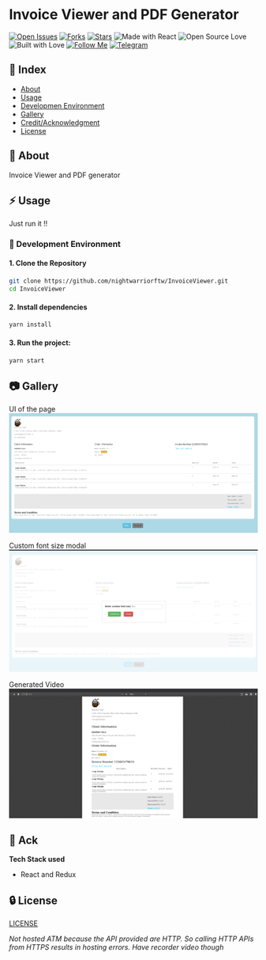 # Invoice Viewer and PDF Generator

[![Open Issues](https://img.shields.io/github/issues/nightwarriorftw/InvoiceViewer?style=for-the-badge&logo=github)](https://github.com/nightwarriorftw/InvoiceViewer/issues) [![Forks](https://img.shields.io/github/forks/nightwarriorftw/InvoiceViewer?style=for-the-badge&logo=github)](https://github.com/nightwarriorftw/InvoiceViewer/network/members) [![Stars](https://img.shields.io/github/stars/nightwarriorftw/InvoiceViewer?style=for-the-badge&logo=reverbnation)](https://github.com/nightwarriorftw/InvoiceViewer/stargazers) ![Made with React](https://img.shields.io/badge/Made%20with-Python-blueviolet?style=for-the-badge&logo=javascript) ![Open Source Love](https://img.shields.io/badge/Open%20Source-%E2%99%A5-red?style=for-the-badge&logo=open-source-initiative) ![Built with Love](https://img.shields.io/badge/Built%20With-%E2%99%A5-critical?style=for-the-badge&logo=ko-fi) [![Follow Me](https://img.shields.io/twitter/follow/nightwarriorftw?color=blue&label=Follow%20%40nightwarriorftw&logo=twitter&style=for-the-badge)](https://twitter.com/intent/follow?screen_name=nightwarriorftw) [![Telegram](https://img.shields.io/badge/Telegram-Chat-informational?style=for-the-badge&logo=telegram)](https://telegram.me/nightwarriorftw)

## :ledger: Index

- [About](#beginner-about)
- [Usage](#zap-usage)
- [Developmen Environment](#nut_and_bolt-development-environment)
- [Gallery](#camera-gallery)
- [Credit/Acknowledgment](#star2-creditacknowledgment)
- [License](#lock-license)

## :beginner: About
Invoice Viewer and PDF generator

## :zap: Usage
Just run it !!

### :nut_and_bolt: Development Environment

#### 1. Clone the Repository

```Bash
git clone https://github.com/nightwarriorftw/InvoiceViewer.git
cd InvoiceViewer
```

#### 2. Install dependencies
```Bash
yarn install
```

#### 3. Run the project:

```BASH
yarn start
```

## :camera: Gallery
UI of the page
![Front page](./public/img/1.png)

Custom font size modal
![Search Results Page](./public/img/2.png)

Generated Video
![Details Page](./public/img/3.png)

## :star2: Ack
**Tech Stack used**
- React and Redux

## :lock: License

[LICENSE](/LICENSE)

*Not hosted ATM because the API provided are HTTP. So calling HTTP APIs from HTTPS results in hosting errors. Have recorder video though*
